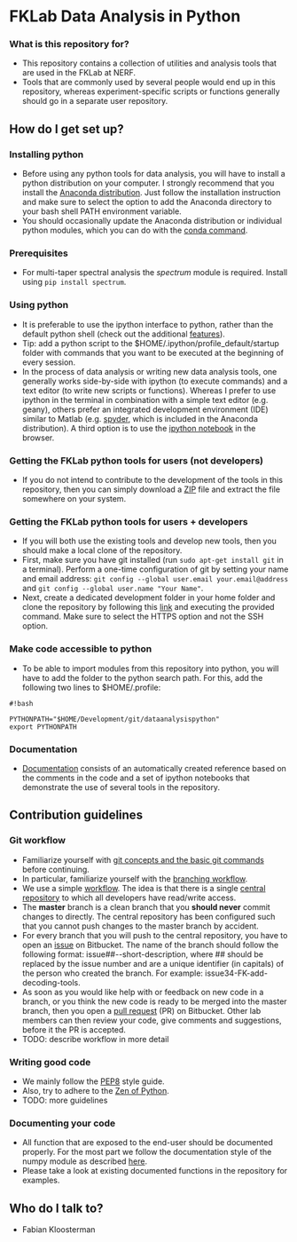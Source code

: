 # FKLab Data Analysis in Python #

### What is this repository for? ###

* This repository contains a collection of utilities and analysis tools that are used in the FKLab at NERF. 
* Tools that are commonly used by several people would end up in this repository, whereas experiment-specific scripts or functions generally should go in a separate user repository.

## How do I get set up? ##

### Installing python ###
* Before using any python tools for data analysis, you will have to install a python distribution on your computer. I strongly recommend that you install the [Anaconda distribution](http://continuum.io/downloads). Just follow the installation instruction and make sure to select the option to add the Anaconda directory to your bash shell PATH environment variable.
* You should occasionally update the Anaconda distribution or individual python modules, which you can do with the [conda command](http://conda.pydata.org/docs/faq.html#managing-packages).

### Prerequisites ###
 * For multi-taper spectral analysis the *spectrum* module is required. Install using `pip install spectrum`.

### Using python ###
* It is preferable to use the ipython interface to python, rather than the default python shell (check out the additional [features](http://ipython.org/ipython-doc/stable/interactive/tutorial.html)).
* Tip: add a python script to the $HOME/.ipython/profile_default/startup folder with commands that you want to be executed at the beginning of every session.
* In the process of data analysis or writing new data analysis tools, one generally works side-by-side with ipython (to execute commands) and a text editor (to write new scripts or functions). Whereas I prefer to use ipython in the terminal in combination with a simple text editor (e.g. geany), others prefer an integrated development environment (IDE) similar to Matlab (e.g. [spyder](https://pythonhosted.org/spyder/), which is included in the Anaconda distribution). A third option is to use the [ipython notebook](http://ipython.org/ipython-doc/stable/notebook/notebook.html) in the browser.

### Getting the FKLab python tools for users (not developers) ###
* If you do not intend to contribute to the development of the tools in this repository, then you can simply download a [ZIP](https://bitbucket.org/kloostermannerflab/dataanalysispython/get/master.zip) file and extract the file somewhere on your system.

### Getting the FKLab python tools for users + developers ###
* If you will both use the existing tools and develop new tools, then you should make a local clone of the repository.
* First, make sure you have git installed (run `sudo apt-get install git` in a terminal). Perform a one-time configuration of git by setting your name and email address: `git config --global user.email your.email@address` and `git config --global user.name "Your Name"`.
* Next, create a dedicated development folder in your home folder and clone the repository by following this [link](https://bitbucket.org/kloostermannerflab/dataanalysispython/downloads#clone) and executing the provided command. Make sure to select the HTTPS option and not the SSH option.

### Make code accessible to python ###
* To be able to import modules from this repository into python, you will have to add the folder to the python search path. For this, add the following two lines to $HOME/.profile:

```
#!bash

PYTHONPATH="$HOME/Development/git/dataanalysispython"
export PYTHONPATH

```

### Documentation ###

* [Documentation](http://kloostermannerflab.bitbucket.io) consists of an automatically created reference based on the comments in the code and a set of ipython notebooks that demonstrate the use of several tools in the repository.

## Contribution guidelines ##

### Git workflow ###

* Familiarize yourself with [git concepts and the basic git commands](https://www.atlassian.com/git/tutorials/setting-up-a-repository) before continuing.
* In particular, familiarize yourself with the [branching workflow](https://www.atlassian.com/git/tutorials/comparing-workflows/feature-branch-workflow).
* We use a simple [workflow](https://guides.github.com/introduction/flow/). The idea is that there is a single [central repository](https://bitbucket.org/kloostermannerflab/dataanalysispython) to which all developers have read/write access.
* The **master** branch is a clean branch that you **should never** commit changes to directly. The central repository has been configured such that you cannot push changes to the master branch by accident.
* For every branch that you will push to the central repository, you have to open an [issue](https://bitbucket.org/kloostermannerflab/dataanalysispython/issues?status=new&status=open) on Bitbucket. The name of the branch should follow the following format: issue##-<initials>-short-description, where ## should be replaced by the issue number and <initials> are a unique identifier (in capitals) of the person who created the branch. For example: issue34-FK-add-decoding-tools.
* As soon as you would like help with or feedback on new code in a branch, or you think the new code is ready to be merged into the master branch, then you open a [pull request](https://bitbucket.org/kloostermannerflab/dataanalysispython/pull-requests/) (PR) on Bitbucket. Other lab members can then review your code, give comments and suggestions, before it the PR is accepted.
* TODO: describe workflow in more detail

### Writing good code ###

* We mainly follow the [PEP8](http://www.python.org/dev/peps/pep-0008/) style guide.
* Also, try to adhere to the [Zen of Python](https://www.python.org/dev/peps/pep-0020/).
* TODO: more guidelines

### Documenting your code ###

* All function that are exposed to the end-user should be documented properly. For the most part we follow the documentation style of the numpy module as described [here](https://github.com/numpy/numpy/blob/master/doc/HOWTO_DOCUMENT.rst.txt).
* Please take a look at existing documented functions in the repository for examples.

## Who do I talk to? ##

* Fabian Kloosterman